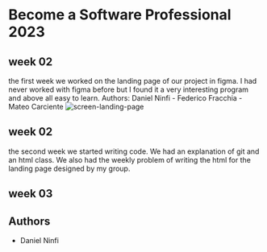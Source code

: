 # Become a Software Professional 2023
## week 02
the first week we worked on the landing page of our project in figma.
I had never worked with figma before but I found it a very interesting program and above all easy to learn.
Authors: Daniel Ninfi - Federico Fracchia - Mateo Carciente
![screen-landing-page](https://user-images.githubusercontent.com/92128525/227667201-1fb7fec5-dfda-4308-8d43-dd352aa7f86f.png)

## week 02
the second week we started writing code.
We had an explanation of git and an html class.
We also had the weekly problem of writing the html for the landing page designed by my group. 

## week 03

## Authors
- Daniel Ninfi